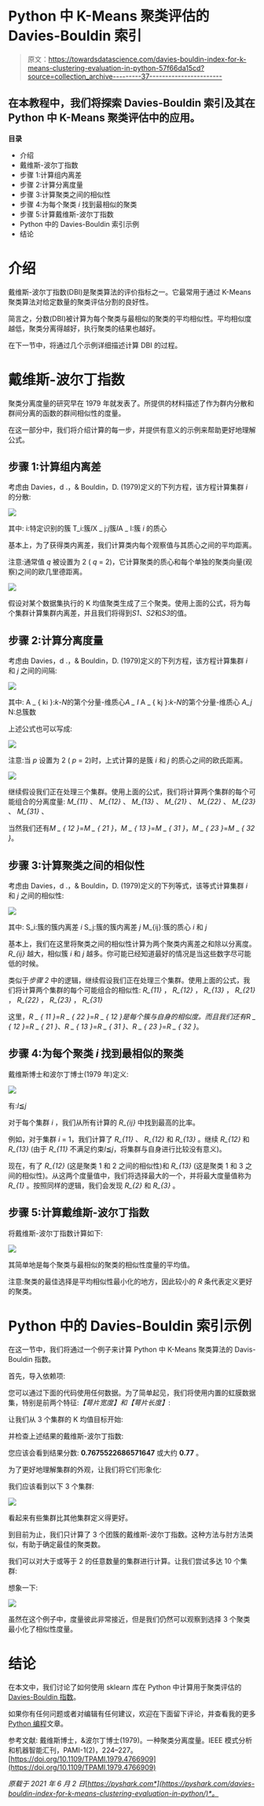 # Python 中 K-Means 聚类评估的 Davies-Bouldin 索引

> 原文：<https://towardsdatascience.com/davies-bouldin-index-for-k-means-clustering-evaluation-in-python-57f66da15cd?source=collection_archive---------37----------------------->

## 在本教程中，我们将探索 Davies-Bouldin 索引及其在 Python 中 K-Means 聚类评估中的应用。

**目录**

*   介绍
*   戴维斯-波尔丁指数
*   步骤 1:计算组内离差
*   步骤 2:计算分离度量
*   步骤 3:计算聚类之间的相似性
*   步骤 4:为每个聚类 *i* 找到最相似的聚类
*   步骤 5:计算戴维斯-波尔丁指数
*   Python 中的 Davies-Bouldin 索引示例
*   结论

# 介绍

戴维斯-波尔丁指数(DBI)是聚类算法的评价指标之一。它最常用于通过 K-Means 聚类算法对给定数量的聚类评估分割的良好性。

简言之，分数(DBI)被计算为每个聚类与最相似的聚类的平均相似性。平均相似度越低，聚类分离得越好，执行聚类的结果也越好。

在下一节中，将通过几个示例详细描述计算 DBI 的过程。

# 戴维斯-波尔丁指数

聚类分离度量的研究早在 1979 年就发表了。所提供的材料描述了作为群内分散和群间分离的函数的群间相似性的度量。

在这一部分中，我们将介绍计算的每一步，并提供有意义的示例来帮助更好地理解公式。

## 步骤 1:计算组内离差

考虑由 Davies，d .，& Bouldin，D. (1979)定义的下列方程，该方程计算集群 *i* 的分散:

![](img/3b8aab5a396df0963f2919d53f7a1a15.png)

其中:
i:特定识别的簇
T_i:簇*I*X _ j:*j*簇*I*A _ I:簇 *i* 的质心

基本上，为了获得类内离差，我们计算类内每个观察值与其质心之间的平均距离。

注意:通常值 *q* 被设置为 2 ( *q* = 2)，它计算聚类的质心和每个单独的聚类向量(观察)之间的欧几里德距离。

![](img/8a5bed773e686b89ba4db5f563243b57.png)

假设对某个数据集执行的 K 均值聚类生成了三个聚类。使用上面的公式，将为每个集群计算集群内离差，并且我们将得到*S1*、*S2*和*S3*的值。

## 步骤 2:计算分离度量

考虑由 Davies，d .，& Bouldin，D. (1979)定义的下列方程，该方程计算集群 *i* 和 *j* 之间的间隔:

![](img/62e45b8a41f5bf3d9260fecc8d078d8f.png)

其中:
A _ { ki }:*k*-*N*的第个分量-维质心*A _ I*
A _ { kj }:*k*-*N*的第个分量-维质心 *A_j*
N:总簇数

上述公式也可以写成:

![](img/49b381f26acbda0375b6b8610b934e84.png)

注意:当 *p* 设置为 2 ( *p* = 2)时，上式计算的是簇 *i* 和 *j* 的质心之间的欧氏距离。

![](img/f68ea5ca3a95f0ebb3384d12886ca038.png)

继续假设我们正在处理三个集群。使用上面的公式，我们将计算两个集群的每个可能组合的分离度量: *M_{11}* 、 *M_{12}* 、 *M_{13}* 、 *M_{21}* 、 *M_{22}* 、 *M_{23}* 、 *M_{31}* 、

当然我们还有*M _ { 12 }*=*M _ { 21 }*，*M _ { 13 }*=*M _ { 31 }*，*M _ { 23 }*=*M _ { 32 }*。

## 步骤 3:计算聚类之间的相似性

考虑由 Davies，d .，& Bouldin，D. (1979)定义的下列等式，该等式计算集群 *i* 和 *j* 之间的相似性:

![](img/760d0e8dda101b6e5f247138cd8fee96.png)

其中:
S_i:簇的簇内离差 *i*
S_j:簇的簇内离差 *j*
M_{ij}:簇的质心 *i* 和 *j*

基本上，我们在这里将聚类之间的相似性计算为两个聚类内离差之和除以分离度。 *R_{ij}* 越大，相似簇 *i* 和 *j* 越多。你可能已经知道最好的情况是当这些数字尽可能低的时候。

类似于*步骤 2* 中的逻辑，继续假设我们正在处理三个集群。使用上面的公式，我们将计算两个集群的每个可能组合的相似性: *R_{11}* ， *R_{12}* ， *R_{13}* ， *R_{21}* ， *R_{22}* ， *R_{23}* ， *R_{31}*

这里，*R _ { 11 }*=*R _ { 22 }*=*R _ { 12 }*是每个簇与自身的相似度。而且我们还有*R _ { 12 }*=*R _ { 21 }*、*R _ { 13 }*=*R _ { 31 }*、*R _ { 23 }*=*R _ { 32 }*。

## 步骤 4:为每个聚类 *i* 找到最相似的聚类

戴维斯博士和波尔丁博士(1979 年)定义:

![](img/2cde66b384eacfd9b481d5b36d4ecf23.png)

有:*I*≦*j*

对于每个集群 *i* ，我们从所有计算的 *R_{ij}* 中找到最高的比率。

例如，对于集群 *i* = 1，我们计算了 *R_{11}* 、 *R_{12}* 和 *R_{13}* 。继续 *R_{12}* 和 *R_{13}* (由于 *R_{11}* 不满足约束*I*≦*j*，将集群与自身进行比较没有意义)。

现在，有了 *R_{12}* (这是聚类 1 和 2 之间的相似性)和 *R_{13}* (这是聚类 1 和 3 之间的相似性)。从这两个度量值中，我们将选择最大的一个，并将最大度量值称为 *R_{1}* 。按照同样的逻辑，我们会发现 *R_{2}* 和 *R_{3}* 。

## 步骤 5:计算戴维斯-波尔丁指数

将戴维斯-波尔丁指数计算如下:

![](img/a8484b4cf407dc2db57471fbe27b5d1b.png)

其简单地是每个聚类与最相似的聚类的相似性度量的平均值。

注意:聚类的最佳选择是平均相似性最小化的地方，因此较小的 *R* 条代表定义更好的聚类。

# Python 中的 Davies-Bouldin 索引示例

在这一节中，我们将通过一个例子来计算 Python 中 K-Means 聚类算法的 Davis-Bouldin 指数。

首先，导入依赖项:

您可以通过下面的代码使用任何数据。为了简单起见，我们将使用内置的虹膜数据集，特别是前两个特征:*【萼片宽度】*和*【萼片长度】*:

让我们从 3 个集群的 K 均值目标开始:

并检查上述结果的戴维斯-波尔丁指数:

您应该会看到结果分数: **0.7675522686571647** 或大约 **0.77** 。

为了更好地理解集群的外观，让我们将它们形象化:

我们应该看到以下 3 个集群:

![](img/8df2744b8b0b0f0ae7f144bf887b95fb.png)

看起来有些集群比其他集群定义得更好。

到目前为止，我们只计算了 3 个团簇的戴维斯-波尔丁指数。这种方法与肘方法类似，有助于确定最佳的聚类数。

我们可以对大于或等于 2 的任意数量的集群进行计算。让我们尝试多达 10 个集群:

想象一下:

![](img/308c276e49ad1b1959f6c7643c760878.png)

虽然在这个例子中，度量彼此非常接近，但是我们仍然可以观察到选择 3 个聚类最小化了相似性度量。

# 结论

在本文中，我们讨论了如何使用 sklearn 库在 Python 中计算用于聚类评估的 [Davies-Bouldin 指数](https://scikit-learn.org/stable/modules/generated/sklearn.metrics.davies_bouldin_score.html)。

如果你有任何问题或者对编辑有任何建议，欢迎在下面留下评论，并查看我的更多 [Python 编程](https://pyshark.com/category/python-programming/)文章。

参考文献:
戴维斯博士，&波尔丁博士(1979)。一种聚类分离度量。IEEE 模式分析和机器智能汇刊，PAMI-1(2)，224–227。[https://doi.org/10.1109/TPAMI.1979.4766909](https://doi.org/10.1109/TPAMI.1979.4766909)

*原载于 2021 年 6 月 2 日*[*https://pyshark.com*](https://pyshark.com/davies-bouldin-index-for-k-means-clustering-evaluation-in-python/)*。*